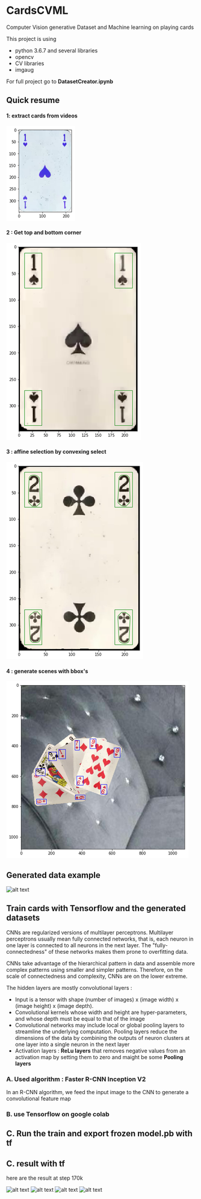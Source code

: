 # CardsCVML

Computer Vision generative Dataset and Machine learning on playing cards

This project is using
  - python 3.6.7 and several libraries
  - opencv
  - CV libraries
  - imgaug
  
For full project go to **DatasetCreator.ipynb**

## Quick resume
#### 1: extract cards from videos 
![png](data_ex/output_17_2.png)

#### 2 : Get top and bottom corner
![png](data_ex/fiirst.png)

#### 3 : affine selection by convexing select

![png](data_ex/secondd.png)

#### 4 : generate scenes with bbox's

![png](data_ex/thirddd.png)


## Generated data example
![alt text](https://raw.githubusercontent.com/hugofloter/CardsCVML/master/data_ex/hand_ex.jpg)
  
 
## Train cards with Tensorflow and the generated datasets
CNNs are regularized versions of multilayer perceptrons. Multilayer perceptrons usually mean fully connected networks, that is, each neuron in one layer is connected to all neurons in the next layer. The "fully-connectedness" of these networks makes them prone to overfitting data. 

CNNs take advantage of the hierarchical pattern in data and assemble more complex patterns using smaller and simpler patterns. Therefore, on the scale of connectedness and complexity, CNNs are on the lower extreme.

The hidden layers are mostly convolutional layers : 
+ Input is a tensor with shape (number of images) x (image width) x (image height) x (image depth).
+ Convolutional kernels whose width and height are hyper-parameters, and whose depth must be equal to that of the image
+ Convolutional networks may include local or global pooling layers to streamline the underlying computation. Pooling layers reduce the dimensions of the data by combining the outputs of neuron clusters at one layer into a single neuron in the next layer
+ Activation layers :  **ReLu layers**  that removes negative values from an activation map by setting them to zero and maight be some **Pooling layers**


### A. Used algorithm : Faster R-CNN Inception V2

In an R-CNN algorithm, we feed the input image to the CNN to generate a convolutional feature map

### B. use Tensorflow on google colab


## C. Run the train and export  frozen model.pb with tf



## C. result with tf
here are the result at step 170k

![alt text](https://raw.githubusercontent.com/hugofloter/CardsCVML/master/data_ex/ML/result3.jpg)
![alt text](https://raw.githubusercontent.com/hugofloter/CardsCVML/master/data_ex/ML/result1.jpg)
![alt text](https://raw.githubusercontent.com/hugofloter/CardsCVML/master/data_ex/ML/result2.jpg)
![alt text](https://raw.githubusercontent.com/hugofloter/CardsCVML/master/data_ex/ML/result4.jpg)
